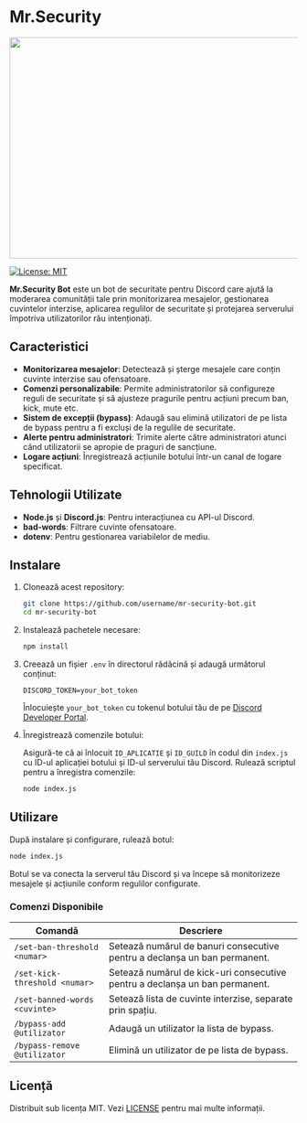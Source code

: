 
# Mr.Security

<img src="https://cdn.discordapp.com/attachments/923343160334241873/1282075571051823174/0fb9d8d5-b255-44ab-963c-a4be2b03241b.webp?ex=66de096b&is=66dcb7eb&hm=49564212bc826f659bbf68ab8805f516ce6e8b44aa101f05a933f4158ffe4c68&" width="1000" height="387" >

[![License: MIT](https://img.shields.io/badge/License-MIT-yellow.svg)](https://opensource.org/licenses/MIT)

**Mr.Security Bot** este un bot de securitate pentru Discord care ajută la moderarea comunității tale prin monitorizarea mesajelor, gestionarea cuvintelor interzise, aplicarea regulilor de securitate și protejarea serverului împotriva utilizatorilor rău intenționați.

## Caracteristici

- **Monitorizarea mesajelor**: Detectează și șterge mesajele care conțin cuvinte interzise sau ofensatoare.
- **Comenzi personalizabile**: Permite administratorilor să configureze reguli de securitate și să ajusteze pragurile pentru acțiuni precum ban, kick, mute etc.
- **Sistem de excepții (bypass)**: Adaugă sau elimină utilizatori de pe lista de bypass pentru a fi excluși de la regulile de securitate.
- **Alerte pentru administratori**: Trimite alerte către administratori atunci când utilizatorii se apropie de praguri de sancțiune.
- **Logare acțiuni**: Înregistrează acțiunile botului într-un canal de logare specificat.

## Tehnologii Utilizate

- **Node.js** și **Discord.js**: Pentru interacțiunea cu API-ul Discord.
- **bad-words**: Filtrare cuvinte ofensatoare.
- **dotenv**: Pentru gestionarea variabilelor de mediu.

## Instalare

1. Clonează acest repository:

   ```bash
   git clone https://github.com/username/mr-security-bot.git
   cd mr-security-bot
   ```

2. Instalează pachetele necesare:

   ```bash
   npm install
   ```

3. Creează un fișier `.env` în directorul rădăcină și adaugă următorul conținut:

   ```env
   DISCORD_TOKEN=your_bot_token
   ```

   Înlocuiește `your_bot_token` cu tokenul botului tău de pe [Discord Developer Portal](https://discord.com/developers/applications).

4. Înregistrează comenzile botului:

   Asigură-te că ai înlocuit `ID_APLICATIE` și `ID_GUILD` în codul din `index.js` cu ID-ul aplicației botului și ID-ul serverului tău Discord. Rulează scriptul pentru a înregistra comenzile:

   ```bash
   node index.js
   ```

## Utilizare

După instalare și configurare, rulează botul:

```bash
node index.js
```

Botul se va conecta la serverul tău Discord și va începe să monitorizeze mesajele și acțiunile conform regulilor configurate.

### Comenzi Disponibile

| Comandă                      | Descriere                                                                             |
|------------------------------|---------------------------------------------------------------------------------------|
| `/set-ban-threshold <numar>` | Setează numărul de banuri consecutive pentru a declanșa un ban permanent.              |
| `/set-kick-threshold <numar>`| Setează numărul de kick-uri consecutive pentru a declanșa un ban permanent.            |
| `/set-banned-words <cuvinte>`| Setează lista de cuvinte interzise, separate prin spațiu.                              |
| `/bypass-add @utilizator`    | Adaugă un utilizator la lista de bypass.                                               |
| `/bypass-remove @utilizator` | Elimină un utilizator de pe lista de bypass.                                           |


## Licență

Distribuit sub licența MIT. Vezi [LICENSE](LICENSE) pentru mai multe informații.
